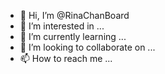- 👋 Hi, I’m @RinaChanBoard
- 👀 I’m interested in ...
- 🌱 I’m currently learning ...
- 💞️ I’m looking to collaborate on ...
- 📫 How to reach me ...

<!---
RinaChanBoard/RinaChanBoard is a ✨ special ✨ repository because its `README.md` (this file) appears on your GitHub profile.
You can click the Preview link to take a look at your changes.
--->
